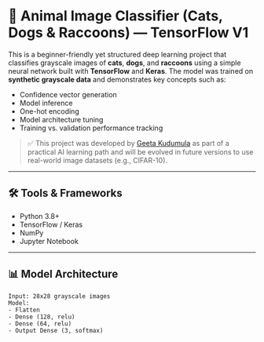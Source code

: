 # 🧠 Animal Image Classifier (Cats, Dogs & Raccoons) — TensorFlow V1

This is a beginner-friendly yet structured deep learning project that classifies grayscale images of **cats**, **dogs**, and **raccoons** using a simple neural network built with **TensorFlow** and **Keras**. The model was trained on **synthetic grayscale data** and demonstrates key concepts such as:

- Confidence vector generation
- Model inference
- One-hot encoding
- Model architecture tuning
- Training vs. validation performance tracking

> ✅ This project was developed by [Geeta Kudumula](https://www.linkedin.com/in/geetakudumula) as part of a practical AI learning path and will be evolved in future versions to use real-world image datasets (e.g., CIFAR-10).

---

## 🛠️ Tools & Frameworks

- Python 3.8+
- TensorFlow / Keras
- NumPy
- Jupyter Notebook

---

## 📊 Model Architecture

```text
Input: 28x28 grayscale images  
Model:  
- Flatten  
- Dense (128, relu)  
- Dense (64, relu)  
- Output Dense (3, softmax)
